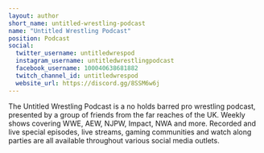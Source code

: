 ```yaml
---
layout: author
short_name: untitled-wrestling-podcast
name: "Untitled Wrestling Podcast"
position: Podcast
social:
  twitter_username: untitledwrespod
  instagram_username: untitledwrestlingpodcast
  facebook_username: 100040638681882
  twitch_channel_id: untitledwrespod
  website_url: https://discord.gg/8SSM6w6j
---
```

The Untitled Wrestling Podcast is a no holds barred pro wrestling podcast, presented by a group of friends from the far reaches of the UK. Weekly shows covering WWE, AEW, NJPW, Impact, NWA and more. Recorded and live special episodes, live streams, gaming communities and watch along parties are all available throughout various social media outlets. 

